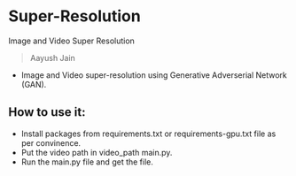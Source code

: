# Super-Resolution
Image and Video Super Resolution
> Aayush Jain
* Image and Video super-resolution using Generative Adverserial Network (GAN).

## How to use it:
* Install packages from requirements.txt or requirements-gpu.txt file as per convinence.
* Put the video path in video_path main.py.
* Run the main.py file and get the file.
